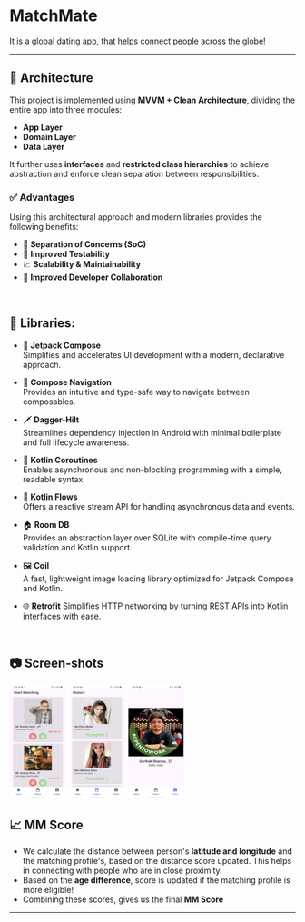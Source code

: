 # MatchMate
It is a global dating app, that helps connect people across the globe!

---

## 🧩 Architecture

This project is implemented using **MVVM + Clean Architecture**, dividing the entire app into three modules:

- **App Layer**
- **Domain Layer**
- **Data Layer**

It further uses **interfaces** and **restricted class hierarchies** to achieve abstraction and enforce clean separation between responsibilities.

### ✅ Advantages

Using this architectural approach and modern libraries provides the following benefits:

- 🔄 **Separation of Concerns (SoC)**
- 🧪 **Improved Testability**
- 📈 **Scalability & Maintainability**
- 👥 **Improved Developer Collaboration**
<br>

## 📘 Libraries:

- 🧱 **Jetpack Compose**  
  Simplifies and accelerates UI development with a modern, declarative approach.

- 🧭 **Compose Navigation**  
  Provides an intuitive and type-safe way to navigate between composables.

- 🗡️ **Dagger-Hilt**  
  Streamlines dependency injection in Android with minimal boilerplate and full lifecycle awareness.

- 🔁 **Kotlin Coroutines**  
  Enables asynchronous and non-blocking programming with a simple, readable syntax.

- 🌊 **Kotlin Flows**  
  Offers a reactive stream API for handling asynchronous data and events.

- 🏠 **Room DB**  
  Provides an abstraction layer over SQLite with compile-time query validation and Kotlin support.

- 🖼️ **Coil**  
  A fast, lightweight image loading library optimized for Jetpack Compose and Kotlin.

- 🌐 **Retrofit**
  Simplifies HTTP networking by turning REST APIs into Kotlin interfaces with ease.

<br>


## 📷 Screen-shots

<img src="screenshots/screenshot_profiles.png" alt="Login Screen" width="100" height="200" />                      <img src="screenshots/screenshot_history.png" alt="Login Screen" width="100" height="200" />                      <img src="screenshots/screenshot_myprofile.png" alt="Login Screen" width="100" height="200" />


## 📈 MM Score

- We calculate the distance between person's **latitude and longitude** and the matching profile's, based on the distance score updated. This helps in connecting with people who are in close proximity.
- Based on the **age difference**, score is updated if the matching profile is more eligible!
- Combining these scores, gives us the final **MM Score**

---








  
